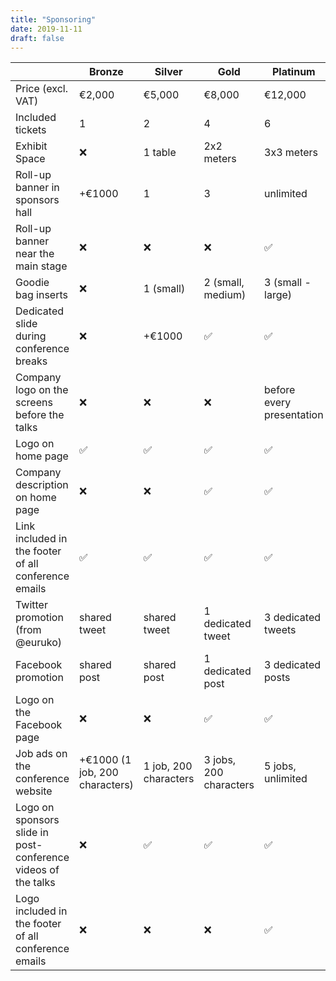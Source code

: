 ```yaml
---
title: "Sponsoring"
date: 2019-11-11
draft: false
---
```


|                                                                       | Bronze                            | Silver                | Gold                   | Platinum                  |
|-----------------------------------------------------------------------|-----------------------------------|-----------------------|------------------------|---------------------------|
| Price (excl. VAT)                                                     | €2,000                            | €5,000                | €8,000                 | €12,000                   |
| Included tickets                                                      | 1                                 | 2                     | 4                      | 6                         |
| Exhibit Space                                                         | ❌                                | 1 table               | 2x2 meters             | 3x3 meters                |
| Roll\-up banner in sponsors hall                                      | \+€1000                           | 1                     | 3                      | unlimited                 |
| Roll\-up banner near the main stage                                   | ❌                                | ❌                    | ❌                     | ✅                        |
| Goodie bag inserts                                                    | ❌                                | 1 \(small\)           | 2 \(small, medium\)    | 3 \(small \- large\)      |
| Dedicated slide during conference breaks                              | ❌                                | \+€1000               | ✅                     | ✅                        |
| Company logo on the screens before the talks                          | ❌                                | ❌                    | ❌                     | before every presentation |
| Logo on home page                                                     | ✅                                | ✅                    | ✅                     | ✅                        |
| Company description on home page                                      | ❌                                | ❌                    | ✅                     | ✅                        |
| Link included in the footer of all conference emails                  | ✅                                | ✅                    | ✅                     | ✅                        |
| Twitter promotion (from @euruko)                                      | shared tweet                      | shared tweet          | 1 dedicated tweet      | 3 dedicated tweets        |
| Facebook promotion                                                    | shared post                       | shared post           | 1 dedicated post       | 3 dedicated posts         |
| Logo on the Facebook page                                             | ❌                                | ❌                    | ✅                     | ✅                        |
| Job ads on the conference website                                     | \+€1000 \(1 job, 200 characters\) | 1 job, 200 characters | 3 jobs, 200 characters | 5 jobs, unlimited         |
| Logo on sponsors slide in post\-conference videos of the talks        | ❌                                | ✅                    | ✅                     | ✅                        |
| Logo included in the footer of all conference emails                  | ❌                                | ❌                    | ❌                     | ✅                        |
